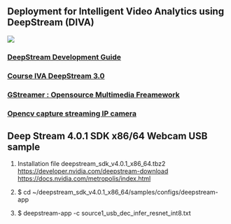 ## Deployment for Intelligent Video Analytics using DeepStream (DIVA)
![](https://github.com/theerawatramchuen/Deep-Stream-IVA/blob/master/IVA.jpg)
### [DeepStream Development Guide](https://docs.nvidia.com/metropolis/deepstream/4.0/dev-guide/index.html)
### [Course IVA DeepStream 3.0](https://courses.nvidia.com/courses/course-v1:DLI+L-IV-04+V1/courseware/dd69245f701c4a98bb48e1af00396281/769da9a4cdf241bbae476f0bc7dcae68/?activate_block_id=block-v1%3ADLI%2BL-IV-04%2BV1%2Btype%40sequential%2Bblock%40769da9a4cdf241bbae476f0bc7dcae68)
### [GStreamer : Opensource Multimedia Freamework](https://gstreamer.freedesktop.org/)
### [Opencv capture streaming IP camera](https://stackoverflow.com/questions/49978705/access-ip-camera-in-python-opencv)

## Deep Stream 4.0.1 SDK x86/64 Webcam USB sample
1. Installation file deepstream_sdk_v4.0.1_x86_64.tbz2 https://developer.nvidia.com/deepstream-download   https://docs.nvidia.com/metropolis/index.html

2. $ cd ~/deepstream_sdk_v4.0.1_x86_64/samples/configs/deepstream-app

3. $ deepstream-app -c source1_usb_dec_infer_resnet_int8.txt
